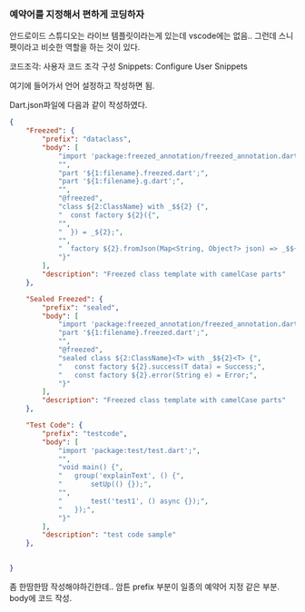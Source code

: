 ### 예약어를 지정해서 편하게 코딩하자
안드로이드 스튜디오는 라이브 템플릿이라는게 있는데 vscode에는 없음.. 
그런데 스니펫이라고 비슷한 역할을 하는 것이 있다. 

코드조각: 사용자 코드 조각 구성
Snippets: Configure User Snippets 

여기에 들어가서 언어 설정하고 작성하면 됨.   

Dart.json파일에 다음과 같이 작성하였다.
```json
{
    "Freezed": {
        "prefix": "dataclass",
        "body": [
            "import 'package:freezed_annotation/freezed_annotation.dart';",
            "",
            "part '${1:filename}.freezed.dart';", 
            "part '${1:filename}.g.dart';",      
            "",
            "@freezed",
            "class ${2:ClassName} with _$${2} {",  
            "  const factory ${2}({",
            "",
            "  }) = _${2};",
            "",
            "  factory ${2}.fromJson(Map<String, Object?> json) => _$${2}FromJson(json);",
            "}"
        ],
        "description": "Freezed class template with camelCase parts"
    },

    "Sealed Freezed": {
        "prefix": "sealed",
        "body": [
            "import 'package:freezed_annotation/freezed_annotation.dart';",
            "part '${1:filename}.freezed.dart';", 
            "",
            "@freezed",
            "sealed class ${2:ClassName}<T> with _$${2}<T> {",
            "   const factory ${2}.success(T data) = Success;",
            "   const factory ${2}.error(String e) = Error;",
            "}"
        ],
        "description": "Freezed class template with camelCase parts"
    },

    "Test Code": {
        "prefix": "testcode",
        "body": [
            "import 'package:test/test.dart';",
            "",
            "void main() {",
            "   group('explainText', () {",
            "       setUp(() {});",
            "",
            "       test('test1', () async {});",
            "   });",
            "}"
        ],
        "description": "test code sample"
    },

    
}
```  

좀 한땀한땀 작성해야하긴한데.. 암튼 prefix 부분이 일종의 예약어 지정 같은 부분. body에 코드 작성.   
